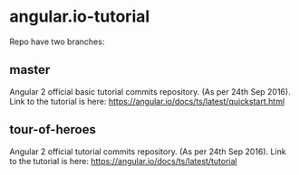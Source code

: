 # angular.io-tutorial
Repo have two branches:
## master
Angular 2 official basic tutorial commits repository. (As per 24th Sep 2016).
Link to the tutorial is here: https://angular.io/docs/ts/latest/quickstart.html

## tour-of-heroes
Angular 2 official tutorial commits repository. (As per 24th Sep 2016).
Link to the tutorial is here: https://angular.io/docs/ts/latest/tutorial


